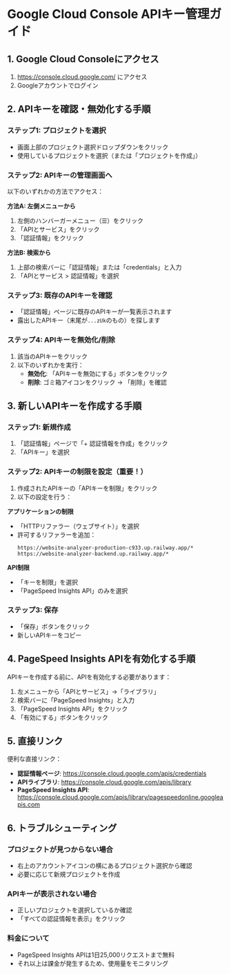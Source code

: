 # Google Cloud Console APIキー管理ガイド

## 1. Google Cloud Consoleにアクセス

1. https://console.cloud.google.com/ にアクセス
2. Googleアカウントでログイン

## 2. APIキーを確認・無効化する手順

### ステップ1: プロジェクトを選択
- 画面上部のプロジェクト選択ドロップダウンをクリック
- 使用しているプロジェクトを選択（または「プロジェクトを作成」）

### ステップ2: APIキーの管理画面へ
以下のいずれかの方法でアクセス：

**方法A: 左側メニューから**
1. 左側のハンバーガーメニュー（☰）をクリック
2. 「APIとサービス」をクリック
3. 「認証情報」をクリック

**方法B: 検索から**
1. 上部の検索バーに「認証情報」または「credentials」と入力
2. 「APIとサービス > 認証情報」を選択

### ステップ3: 既存のAPIキーを確認
- 「認証情報」ページに既存のAPIキーが一覧表示されます
- 露出したAPIキー（末尾が`...zUk`のもの）を探します

### ステップ4: APIキーを無効化/削除
1. 該当のAPIキーをクリック
2. 以下のいずれかを実行：
   - **無効化**: 「APIキーを無効にする」ボタンをクリック
   - **削除**: ゴミ箱アイコンをクリック → 「削除」を確認

## 3. 新しいAPIキーを作成する手順

### ステップ1: 新規作成
1. 「認証情報」ページで「+ 認証情報を作成」をクリック
2. 「APIキー」を選択

### ステップ2: APIキーの制限を設定（重要！）
1. 作成されたAPIキーの「APIキーを制限」をクリック
2. 以下の設定を行う：

**アプリケーションの制限**
- 「HTTPリファラー（ウェブサイト）」を選択
- 許可するリファラーを追加：
  ```
  https://website-analyzer-production-c933.up.railway.app/*
  https://website-analyzer-backend.up.railway.app/*
  ```

**API制限**
- 「キーを制限」を選択
- 「PageSpeed Insights API」のみを選択

### ステップ3: 保存
- 「保存」ボタンをクリック
- 新しいAPIキーをコピー

## 4. PageSpeed Insights APIを有効化する手順

APIキーを作成する前に、APIを有効化する必要があります：

1. 左メニューから「APIとサービス」→「ライブラリ」
2. 検索バーに「PageSpeed Insights」と入力
3. 「PageSpeed Insights API」をクリック
4. 「有効にする」ボタンをクリック

## 5. 直接リンク

便利な直接リンク：

- **認証情報ページ**: https://console.cloud.google.com/apis/credentials
- **APIライブラリ**: https://console.cloud.google.com/apis/library
- **PageSpeed Insights API**: https://console.cloud.google.com/apis/library/pagespeedonline.googleapis.com

## 6. トラブルシューティング

### プロジェクトが見つからない場合
- 右上のアカウントアイコンの横にあるプロジェクト選択から確認
- 必要に応じて新規プロジェクトを作成

### APIキーが表示されない場合
- 正しいプロジェクトを選択しているか確認
- 「すべての認証情報を表示」をクリック

### 料金について
- PageSpeed Insights APIは1日25,000リクエストまで無料
- それ以上は課金が発生するため、使用量をモニタリング